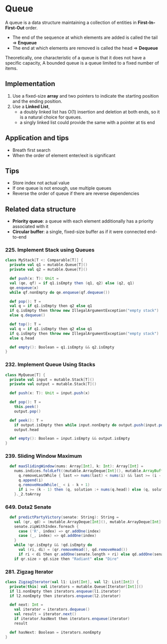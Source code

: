 # Queue
A queue is a data structure maintaining a collection of entities in **First-In-First-Out** order.
* The end of the sequence at which elements are added is called the tail => **Enqueue**
* The end at which elements are removed is called the head => **Dequeue**

Theoretically, one characteristic of a queue is that it does not have a specific capacity,
A bounded queue is a queue limited to a fixed number of items.

## Implementation
1. Use a fixed-size **array** and two pointers to indicate the starting position and the ending position.
2. Use a **Linked List**,
    * a doubly linked list has O(1) insertion and deletion at both ends, so it is a natural choice for queues.
    * a singly linked list could provide the same with a pointer at tis end

## Application and tips
* Breath first search
* When the order of element enter/exit is significant 

## Tips
* Store index not actual value
* If one queue is not enough, use multiple queues
* Reverse the order of queue if there are reverse dependencies 

## Related data structure
* **Priority queue**: a queue with each element additionally has a priority associated with it
* **Circular buffer**: a single, fixed-size buffer as if it were connected end-to-end

### 225. Implement Stack using Queues
```scala
class MyStack[T <: Comparable[T]] {
  private val q1 = mutable.Queue[T]()
  private val q2 = mutable.Queue[T]()

  def push(x: T): Unit =
  val (qe, qf) = if q1.isEmpty then (q1, q2) else (q2, q1)
  qe.enqueue(x)
  while qf.nonEmpty do qe.enqueue(qf.dequeue())

  def pop(): T =
  val q = if q1.isEmpty then q2 else q1
  if q.isEmpty then throw new IllegalArgumentException("empty stack")
  else q.dequeue()

  def top(): T =
  val q = if q1.isEmpty then q2 else q1
  if q.isEmpty then throw new IllegalArgumentException("empty stack")
  else q.head

  def empty(): Boolean = q1.isEmpty && q2.isEmpty
}
```

### 232. Implement Queue Using Stacks
```scala
class MyQueue[T] {
  private val input = mutable.Stack[T]()
  private val output = mutable.Stack[T]()

  def push(x: T): Unit = input.push(x)

  def pop(): T =
    this.peek()
    output.pop()

  def peek(): T =
    if output.isEmpty then while input.nonEmpty do output.push(input.pop())
    output.head

  def empty(): Boolean = input.isEmpty && output.isEmpty
}
```

### 239. Sliding Window Maximum
```scala
  def maxSlidingWindow(nums: Array[Int], k: Int): Array[Int] =
    nums.indices.foldLeft((mutable.ArrayDeque[Int](), mutable.ArrayBuffer[Int]())) { case ((q, solution), i) =>
      q.removeLastWhile { last => nums(last) < nums(i) && last >= (i - k + 1) }
      q.append(i)
      q.removeHeadWhile(_ < i - k + 1)
      if i >= (k - 1) then (q, solution :+ nums(q.head)) else (q, solution)
    }._2.toArray
```

### 649. Dota2 Senate
```scala
  def predictPartyVictory(senate: String): String =
    val (qr, qd) = (mutable.ArrayDeque[Int](), mutable.ArrayDeque[Int]())
    senate.zipWithIndex.foreach {
      case ('R', index) => qr.addOne(index)
      case (_, index) => qd.addOne(index)
    }
    while !qr.isEmpty && !qd.isEmpty do
      val (ri, di) = (qr.removeHead(), qd.removeHead())
      if ri < di then qr.addOne(senate.length + ri) else qd.addOne(senate.length + di)
    if qr.size > qd.size then "Radiant" else "Dire"
```

### 281. Zigzag Iterator
```scala
class ZigzagIterator(val l1: List[Int], val l2: List[Int]) {
  private[this] val iterators = mutable.Queue[Iterator[Int]]()
  if l1.nonEmpty then iterators.enqueue(l1.iterator)
  if l2.nonEmpty then iterators.enqueue(l2.iterator)

  def next: Int =
    val iterator = iterators.dequeue()
    val result = iterator.next()
    if iterator.hasNext then iterators.enqueue(iterator)
    result

  def hasNext: Boolean = iterators.nonEmpty
}
```